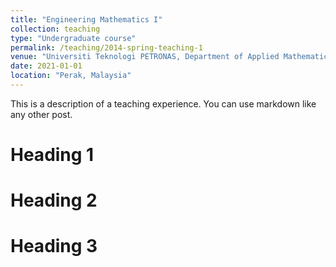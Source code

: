 ```yaml
---
title: "Engineering Mathematics I"
collection: teaching
type: "Undergraduate course"
permalink: /teaching/2014-spring-teaching-1
venue: "Universiti Teknologi PETRONAS, Department of Applied Mathematics"
date: 2021-01-01
location: "Perak, Malaysia"
---
```


This is a description of a teaching experience. You can use markdown like any other post.

Heading 1
======

Heading 2
======

Heading 3
======
